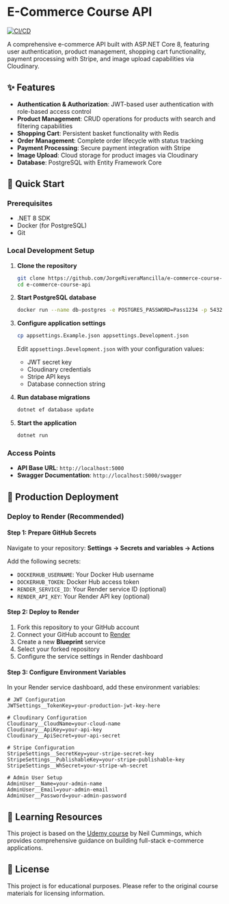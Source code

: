 # E-Commerce Course API

[![CI/CD](https://github.com/JorgeRiveraMancilla/e-commerce-course-api/actions/workflows/ci.yml/badge.svg)](https://github.com/JorgeRiveraMancilla/e-commerce-course-api/actions/workflows/ci.yml)

A comprehensive e-commerce API built with ASP.NET Core 8, featuring user authentication, product management, shopping cart functionality, payment processing with Stripe, and image upload capabilities via Cloudinary.

## ✨ Features

- **Authentication & Authorization**: JWT-based user authentication with role-based access control
- **Product Management**: CRUD operations for products with search and filtering capabilities
- **Shopping Cart**: Persistent basket functionality with Redis
- **Order Management**: Complete order lifecycle with status tracking
- **Payment Processing**: Secure payment integration with Stripe
- **Image Upload**: Cloud storage for product images via Cloudinary
- **Database**: PostgreSQL with Entity Framework Core

## 🚀 Quick Start

### Prerequisites

- .NET 8 SDK
- Docker (for PostgreSQL)
- Git

### Local Development Setup

1. **Clone the repository**
   ```bash
   git clone https://github.com/JorgeRiveraMancilla/e-commerce-course-api.git
   cd e-commerce-course-api
   ```

2. **Start PostgreSQL database**
   ```bash
   docker run --name db-postgres -e POSTGRES_PASSWORD=Pass1234 -p 5432:5432 -d postgres:latest
   ```

3. **Configure application settings**
   ```bash
   cp appsettings.Example.json appsettings.Development.json
   ```

   Edit `appsettings.Development.json` with your configuration values:
   - JWT secret key
   - Cloudinary credentials
   - Stripe API keys
   - Database connection string

4. **Run database migrations**
   ```bash
   dotnet ef database update
   ```

5. **Start the application**
   ```bash
   dotnet run
   ```

### Access Points

- **API Base URL**: `http://localhost:5000`
- **Swagger Documentation**: `http://localhost:5000/swagger`

## 🚀 Production Deployment

### Deploy to Render (Recommended)

#### Step 1: Prepare GitHub Secrets

Navigate to your repository: **Settings → Secrets and variables → Actions**

Add the following secrets:
- `DOCKERHUB_USERNAME`: Your Docker Hub username
- `DOCKERHUB_TOKEN`: Docker Hub access token
- `RENDER_SERVICE_ID`: Your Render service ID (optional)
- `RENDER_API_KEY`: Your Render API key (optional)

#### Step 2: Deploy to Render

1. Fork this repository to your GitHub account
2. Connect your GitHub account to [Render](https://render.com)
3. Create a new **Blueprint** service
4. Select your forked repository
5. Configure the service settings in Render dashboard

#### Step 3: Configure Environment Variables

In your Render service dashboard, add these environment variables:

```env
# JWT Configuration
JWTSettings__TokenKey=your-production-jwt-key-here

# Cloudinary Configuration
Cloudinary__CloudName=your-cloud-name
Cloudinary__ApiKey=your-api-key
Cloudinary__ApiSecret=your-api-secret

# Stripe Configuration
StripeSettings__SecretKey=your-stripe-secret-key
StripeSettings__PublishableKey=your-stripe-publishable-key
StripeSettings__WhSecret=your-stripe-wh-secret

# Admin User Setup
AdminUser__Name=your-admin-name
AdminUser__Email=your-admin-email
AdminUser__Password=your-admin-password
```

## 📖 Learning Resources

This project is based on the [Udemy course](https://www.udemy.com/course/learn-to-build-an-e-commerce-store-with-dotnet-react-redux) by Neil Cummings, which provides comprehensive guidance on building full-stack e-commerce applications.

## 📄 License

This project is for educational purposes. Please refer to the original course materials for licensing information.
